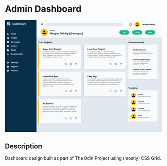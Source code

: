 # Admin Dashboard

![](preview.png)

## Description

Dashboard design built as part of The Odin Project using (mostly) CSS Grid.
